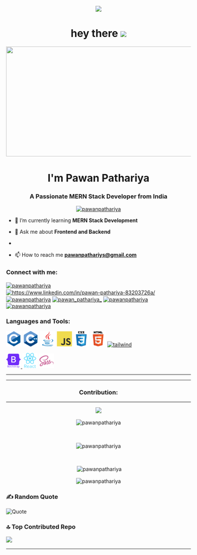 <p align="center"><img src="https://media.giphy.com/media/M9gbBd9nbDrOTu1Mqx/giphy.gif" width="100"/></p>
<p align="center">
</p>
<p align="center">

<h1 align="center">hey there <img src="https://media.giphy.com/media/hvRJCLFzcasrR4ia7z/giphy.gif" width="40"></h1>

<p align="center"><img src="https://media.giphy.com/media/dWesBcTLavkZuG35MI/giphy.gif" width="600" height="300"  /></p>



<h1 align="center"> I'm Pawan Pathariya </h1>
<h3 align="center">A Passionate MERN Stack Developer from India</h3>
<p align="center"> <a href="https://github.com/ryo-ma/github-profile-trophy"><img src="https://github-profile-trophy.vercel.app/?username=pawanpathariya" alt="pawanpathariya" /></a> </p>

- 🌱 I’m currently learning **MERN Stack Development**

- 💬 Ask me about **Frontend and Backend**
- 

- 📫 How to reach me **pawanpathariys@gmail.com**
<h3 align="left">Connect with me:</h3>
<p align="left">
<a href="https://twitter.com/pawanpathariya" target="blank"><img align="center" src="https://raw.githubusercontent.com/rahuldkjain/github-profile-readme-generator/master/src/images/icons/Social/twitter.svg" alt="pawanpathariya" height="30" width="40" /></a>
<a href="https://linkedin.com/in/pawan-pathariya-83203726a/" target="blank"><img align="center" src="https://raw.githubusercontent.com/rahuldkjain/github-profile-readme-generator/master/src/images/icons/Social/linked-in-alt.svg" alt="https://www.linkedin.com/in/pawan-pathariya-83203726a/" height="30" width="40" /></a>
<a href="https://fb.com/pawanpathariya" target="blank"><img align="center" src="https://raw.githubusercontent.com/rahuldkjain/github-profile-readme-generator/master/src/images/icons/Social/facebook.svg" alt="pawanpathariya" height="30" width="40" /></a>
<a href="https://instagram.com/pawan_pathariya_" target="blank"><img align="center" src="https://raw.githubusercontent.com/rahuldkjain/github-profile-readme-generator/master/src/images/icons/Social/instagram.svg" alt="pawan_pathariya_" height="30" width="40" /></a>
<a href="https://www.leetcode.com/pawanpathariya" target="blank"><img align="center" src="https://raw.githubusercontent.com/rahuldkjain/github-profile-readme-generator/master/src/images/icons/Social/leet-code.svg" alt="pawanpathariya" height="30" width="40" /></a>
<a href="https://www.hackerearth.com/pawanpathariya" target="blank"><img align="center" src="https://raw.githubusercontent.com/rahuldkjain/github-profile-readme-generator/master/src/images/icons/Social/hackerearth.svg" alt="pawanpathariya" height="30" width="40" /></a>
</p>

<h3 align="left">Languages and Tools:</h3>
<p><a target="_blank" href="https://raw.githubusercontent.com/devicons/devicon/master/icons/c/c-original.svg" style="display: inline-block;"><img src="https://raw.githubusercontent.com/devicons/devicon/master/icons/c/c-original.svg" alt="c" width="42" height="42" /></a>
<a target="_blank" href="https://raw.githubusercontent.com/devicons/devicon/master/icons/cplusplus/cplusplus-original.svg" style="display: inline-block;"><img src="https://raw.githubusercontent.com/devicons/devicon/master/icons/cplusplus/cplusplus-original.svg" alt="cplusplus" width="42" height="42" /></a>
<a target="_blank" href="https://raw.githubusercontent.com/devicons/devicon/master/icons/java/java-original.svg" style="display: inline-block;"><img src="https://raw.githubusercontent.com/devicons/devicon/master/icons/java/java-original.svg" alt="java" width="42" height="42" /></a>
<a target="_blank" href="https://raw.githubusercontent.com/devicons/devicon/master/icons/javascript/javascript-original.svg" style="display: inline-block;"><img src="https://raw.githubusercontent.com/devicons/devicon/master/icons/javascript/javascript-original.svg" alt="javascript" width="42" height="42" /></a>
<a target="_blank" href="https://raw.githubusercontent.com/devicons/devicon/master/icons/css3/css3-original-wordmark.svg" style="display: inline-block;"><img src="https://raw.githubusercontent.com/devicons/devicon/master/icons/css3/css3-original-wordmark.svg" alt="css3" width="42" height="42" /></a>
<a target="_blank" href="https://raw.githubusercontent.com/devicons/devicon/master/icons/html5/html5-original-wordmark.svg" style="display: inline-block;"><img src="https://raw.githubusercontent.com/devicons/devicon/master/icons/html5/html5-original-wordmark.svg" alt="html5" width="42" height="42" /></a>
<a target="_blank" href="https://www.vectorlogo.zone/logos/tailwindcss/tailwindcss-icon.svg" style="display: inline-block;"><img src="https://www.vectorlogo.zone/logos/tailwindcss/tailwindcss-icon.svg" alt="tailwind" width="42" height="42" /></a>

  <a href="https://getbootstrap.com" target="_blank" rel="noreferrer"> <img src="https://raw.githubusercontent.com/devicons/devicon/master/icons/bootstrap/bootstrap-plain-wordmark.svg" alt="bootstrap" width="40" height="40"/> </a> 
<a target="_blank" href="https://raw.githubusercontent.com/devicons/devicon/master/icons/react/react-original-wordmark.svg" style="display: inline-block;"><img src="https://raw.githubusercontent.com/devicons/devicon/master/icons/react/react-original-wordmark.svg" alt="react" width="42" height="42" /></a>
  <a href="https://sass-lang.com" target="_blank" rel="noreferrer"> <img src="https://raw.githubusercontent.com/devicons/devicon/master/icons/sass/sass-original.svg" alt="sass" width="40" height="40"/> </a>
</p>
<hr>

<hr>
<h3 align="center">Contribution:</h3>
<hr />
<p align='center'><img src='https://github-profile-summary-cards.vercel.app/api/cards/profile-details?username=pawanpathariya&theme=buefy'>
<br>

  <p align="center"> <img src="https://komarev.com/ghpvc/?username=pawanpathariya&label=Profile%20views&color=0e75b6&style=flat" alt="pawanpathariya" /> </p>

<br>
                                             
<p align="center"><img align="center" src="https://github-readme-stats.vercel.app/api/top-langs?username=pawanpathariya&show_icons=true&locale=en&layout=compact" alt="pawanpathariya" /></p>
<br>

<p align="center">&nbsp;<img align="center" src="https://github-readme-stats.vercel.app/api?username=pawanpathariya&show_icons=true&locale=en" alt="pawanpathariya" /></p>

<p align="center"><img align="center" src="https://github-readme-streak-stats.herokuapp.com/?user=pawanpathariya&" alt="pawanpathariya" /></p>


### ✍️ Random Quote
![Quote](https://github-readme-quotes-bay.vercel.app/quote)

### 🔝 Top Contributed Repo
![](https://github-contributor-stats.vercel.app/api?username=pawanpathariya&limit=5&theme=github_light&combine_all_yearly_contributions=true)

<hr>



